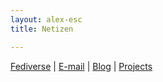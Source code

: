 ```yaml
---
layout: alex-esc
title: Netizen

---
```



[Fediverse][1] | [E-mail][2] | [Blog][3] | [Projects][4]

[1]: https://social.librem.one/@alexesc
[2]: mailto:alexesc@disroot.org
[3]: https://alex-esc.github.io/posts/
[4]: https://alex-esc.github.io/posts/

<!--more-->





<!--


<iframe src="//rss.bloople.net/?url=http%3A%2F%2Fwww.rssmix.com%2Fu%2F9114087%2Frss.xml&showtitle=false&striphtml=true&type=html"  width="620" height="800"></iframe>

Follow on the [fediverse][1] or [RSS][2].


[1]: https://bots.tinysubversions.com/u/alexesc_social/
[2]: http://www.rssmix.com/u/9114087/rss.xml












https://www.reddit.com/user/alex_esc/.rss
https://social.librem.one/@alexesc.rss
https://alex-esc.github.io/posts/feed.xml
https://alex-esc.github.io/url/feed.xml






-->
